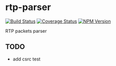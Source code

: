 # rtp-parser
[![Build Status](https://travis-ci.org/fleg/rtp-parser.svg?branch=master)](https://travis-ci.org/fleg/rtp-parser)
[![Coverage Status](https://coveralls.io/repos/fleg/rtp-parser/badge.svg?branch=master&service=github)](https://coveralls.io/github/fleg/rtp-parser?branch=master)
[![NPM Version](https://img.shields.io/npm/v/rtp-parser.svg)](https://www.npmjs.com/package/rtp-parser)

RTP packets parser

## TODO
- add csrc test
